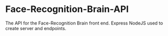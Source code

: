 # Face-Recognition-Brain-API
The API for the Face-Recognition Brain front end. 
Express NodeJS used to create server and endpoints.
